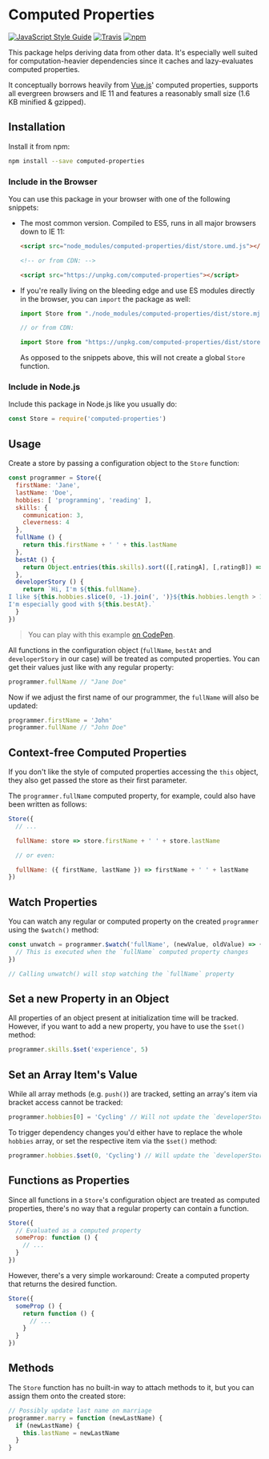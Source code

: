 # Computed Properties

[![JavaScript Style Guide](https://img.shields.io/badge/code_style-standard-brightgreen.svg)](https://standardjs.com)
[![Travis](https://img.shields.io/travis/Loilo/computed-properties.svg)](https://travis-ci.org/Loilo/computed-properties)
[![npm](https://img.shields.io/npm/v/computed-properties.svg)](https://www.npmjs.com/package/computed-properties)

This package helps   deriving data from other data. It's especially well suited for computation-heavier dependencies since it caches and lazy-evaluates computed properties.

It conceptually borrows heavily from [Vue.js](https://vuejs.org)' computed properties, supports all evergreen browsers and IE 11 and features a reasonably small size (1.6 KB minified & gzipped).

## Installation
Install it from npm:

```bash
npm install --save computed-properties
```

### Include in the Browser
You can use this package in your browser with one of the following snippets:

* The most common version. Compiled to ES5, runs in all major browsers down to IE 11:

  ```html
  <script src="node_modules/computed-properties/dist/store.umd.js"></script>

  <!-- or from CDN: -->

  <script src="https://unpkg.com/computed-properties"></script>
  ```

* If you're really living on the bleeding edge and use ES modules directly in the browser, you can `import` the package as well:

  ```javascript
  import Store from "./node_modules/computed-properties/dist/store.mjs"

  // or from CDN:

  import Store from "https://unpkg.com/computed-properties/dist/store.mjs"
  ```

  As opposed to the snippets above, this will not create a global `Store` function.

### Include in Node.js
Include this package in Node.js like you usually do:

```javascript
const Store = require('computed-properties')
```

## Usage
Create a store by passing a configuration object to the `Store` function:

```javascript
const programmer = Store({
  firstName: 'Jane',
  lastName: 'Doe',
  hobbies: [ 'programming', 'reading' ],
  skills: {
    communication: 3,
    cleverness: 4
  },
  fullName () {
    return this.firstName + ' ' + this.lastName
  },
  bestAt () {
    return Object.entries(this.skills).sort(([,ratingA], [,ratingB]) => ratingB - ratingA)[0][0]
  },
  developerStory () {
    return `Hi, I'm ${this.fullName}.
I like ${this.hobbies.slice(0, -1).join(', ')}${this.hobbies.length > 1 ? ' and ' : ''}${this.hobbies[this.hobbies.length - 1]}.
I'm especially good with ${this.bestAt}.`
  }
})
```

> You can play with this example [on CodePen](https://codepen.io/loilo/pen/xxbrewd?editors=0012).

All functions in the configuration object (`fullName`, `bestAt` and `developerStory` in our case) will be treated as computed properties. You can get their values just like with any regular property:

```javascript
programmer.fullName // "Jane Doe"
```

Now if we adjust the first name of our programmer, the `fullName` will also be updated:

```javascript
programmer.firstName = 'John'
programmer.fullName // "John Doe"
```

## Context-free Computed Properties
If you don't like the style of computed properties accessing the `this` object, they also get passed the store as their first parameter.

The `programmer.fullName` computed property, for example, could also have been written as follows:

```javascript
Store({
  // ...

  fullName: store => store.firstName + ' ' + store.lastName

  // or even:

  fullName: ({ firstName, lastName }) => firstName + ' ' + lastName
})
```

## Watch Properties
You can watch any regular or computed property on the created `programmer` using the `$watch()` method:

```javascript
const unwatch = programmer.$watch('fullName', (newValue, oldValue) => {
  // This is executed when the `fullName` computed property changes
})

// Calling unwatch() will stop watching the `fullName` property
```


## Set a new Property in an Object
All properties of an object present at initialization time will be tracked. However, if you want to add a new property, you have to use the `$set()` method:

```javascript
programmer.skills.$set('experience', 5)
```

## Set an Array Item's Value
While all array methods (e.g. `push()`) are tracked, setting an array's item via bracket access cannot be tracked:

```javascript
programmer.hobbies[0] = 'Cycling' // Will not update the `developerStory`
```

To trigger dependency changes you'd either have to replace the whole `hobbies` array, or set the respective item via the `$set()` method:

```javascript
programmer.hobbies.$set(0, 'Cycling') // Will update the `developerStory`
```

## Functions as Properties
Since all functions in a `Store`'s configuration object are treated as computed properties, there's no way that a regular property can contain a function.

```javascript
Store({
  // Evaluated as a computed property
  someProp: function () {
    // ...
  }
})
```

However, there's a very simple workaround: Create a computed property that returns the desired function.

```javascript
Store({
  someProp () {
    return function () {
      // ...
    }
  }
})
```


## Methods
The `Store` function has no built-in way to attach methods to it, but you can assign them onto the created store:

```javascript
// Possibly update last name on marriage
programmer.marry = function (newLastName) {
  if (newLastName) {
    this.lastName = newLastName
  }
}
```
